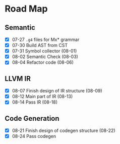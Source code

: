# Road Map
## Semantic
- [x] 07-27 ```.g4``` files for Mx* grammar
- [x] 07-30 Build AST from CST
- [x] 07-31 Symbol collector (08-01)
- [x] 08-02 Semantic Check (08-03)
- [x] 08-04 Refactor code (08-06)
## LLVM IR
- [x] 08-07 Finish design of IR structure (08-09)
- [x] 08-12 Main part of IR (08-13)
- [x] 08-14 Pass IR (08-18)

## Code Generation
- [x] 08-21 Finish design of codegen structure (08-22)
- [x] 08-24 Pass codegen
